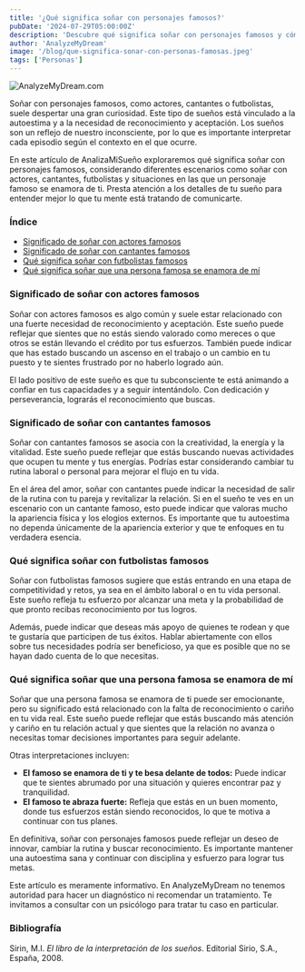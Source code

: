 ```yaml
---
title: '¿Qué significa soñar con personajes famosos?'
pubDate: '2024-07-29T05:00:00Z'
description: 'Descubre qué significa soñar con personajes famosos y cómo estos sueños pueden reflejar tus deseos de reconocimiento, creatividad y más.'
author: 'AnalyzeMyDream'
image: '/blog/que-significa-sonar-con-personas-famosas.jpeg'
tags: ['Personas']
---
```


![AnalyzeMyDream.com](/blog/what-does-it-mean-to-dream-about-famous-people.jpeg)

Soñar con personajes famosos, como actores, cantantes o futbolistas, suele despertar una gran curiosidad. Este tipo de sueños está vinculado a la autoestima y a la necesidad de reconocimiento y aceptación. Los sueños son un reflejo de nuestro inconsciente, por lo que es importante interpretar cada episodio según el contexto en el que ocurre.

En este artículo de AnalizaMiSueño exploraremos qué significa soñar con personajes famosos, considerando diferentes escenarios como soñar con actores, cantantes, futbolistas y situaciones en las que un personaje famoso se enamora de ti. Presta atención a los detalles de tu sueño para entender mejor lo que tu mente está tratando de comunicarte.

### Índice

- [Significado de soñar con actores famosos](#significado-de-soñar-con-actores-famosos)
- [Significado de soñar con cantantes famosos](#significado-de-soñar-con-cantantes-famosos)
- [Qué significa soñar con futbolistas famosos](#que-significa-sonar-con-futbolistas-famosos)
- [Qué significa soñar que una persona famosa se enamora de mí](#que-significa-sonar-que-una-persona-famosa-se-enamora-de-mi)

### Significado de soñar con actores famosos

Soñar con actores famosos es algo común y suele estar relacionado con una fuerte necesidad de reconocimiento y aceptación. Este sueño puede reflejar que sientes que no estás siendo valorado como mereces o que otros se están llevando el crédito por tus esfuerzos. También puede indicar que has estado buscando un ascenso en el trabajo o un cambio en tu puesto y te sientes frustrado por no haberlo logrado aún.

El lado positivo de este sueño es que tu subconsciente te está animando a confiar en tus capacidades y a seguir intentándolo. Con dedicación y perseverancia, lograrás el reconocimiento que buscas. 

### Significado de soñar con cantantes famosos

Soñar con cantantes famosos se asocia con la creatividad, la energía y la vitalidad. Este sueño puede reflejar que estás buscando nuevas actividades que ocupen tu mente y tus energías. Podrías estar considerando cambiar tu rutina laboral o personal para mejorar el flujo en tu vida.

En el área del amor, soñar con cantantes puede indicar la necesidad de salir de la rutina con tu pareja y revitalizar la relación. Si en el sueño te ves en un escenario con un cantante famoso, esto puede indicar que valoras mucho la apariencia física y los elogios externos. Es importante que tu autoestima no dependa únicamente de la apariencia exterior y que te enfoques en tu verdadera esencia.

### Qué significa soñar con futbolistas famosos

Soñar con futbolistas famosos sugiere que estás entrando en una etapa de competitividad y retos, ya sea en el ámbito laboral o en tu vida personal. Este sueño refleja tu esfuerzo por alcanzar una meta y la probabilidad de que pronto recibas reconocimiento por tus logros.

Además, puede indicar que deseas más apoyo de quienes te rodean y que te gustaría que participen de tus éxitos. Hablar abiertamente con ellos sobre tus necesidades podría ser beneficioso, ya que es posible que no se hayan dado cuenta de lo que necesitas.

### Qué significa soñar que una persona famosa se enamora de mí

Soñar que una persona famosa se enamora de ti puede ser emocionante, pero su significado está relacionado con la falta de reconocimiento o cariño en tu vida real. Este sueño puede reflejar que estás buscando más atención y cariño en tu relación actual y que sientes que la relación no avanza o necesitas tomar decisiones importantes para seguir adelante.

Otras interpretaciones incluyen:
- **El famoso se enamora de ti y te besa delante de todos:** Puede indicar que te sientes abrumado por una situación y quieres encontrar paz y tranquilidad.
- **El famoso te abraza fuerte:** Refleja que estás en un buen momento, donde tus esfuerzos están siendo reconocidos, lo que te motiva a continuar con tus planes.

En definitiva, soñar con personajes famosos puede reflejar un deseo de innovar, cambiar la rutina y buscar reconocimiento. Es importante mantener una autoestima sana y continuar con disciplina y esfuerzo para lograr tus metas.

Este artículo es meramente informativo. En AnalyzeMyDream no tenemos autoridad para hacer un diagnóstico ni recomendar un tratamiento. Te invitamos a consultar con un psicólogo para tratar tu caso en particular.

### Bibliografía

Sirin, M.I. *El libro de la interpretación de los sueños*. Editorial Sirio, S.A., España, 2008.